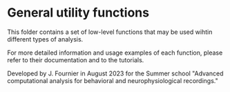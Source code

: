 # General utility functions
This folder contains a set of low-level functions that may be used wihtin different types of analysis.

For more detailed information and usage examples of each function, please refer to their documentation and to the tutorials.

Developed by J. Fournier in August 2023 for the Summer school "Advanced computational analysis for behavioral and neurophysiological recordings."
